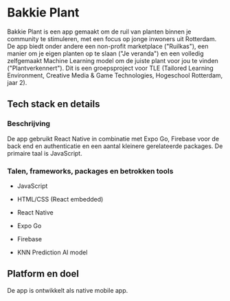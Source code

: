 # Bakkie Plant
Bakkie Plant is een app gemaakt om de ruil van planten binnen je community te stimuleren, met een focus op jonge inwoners uit Rotterdam.
De app biedt onder andere een non-profit marketplace ("Ruilkas"), een manier om je eigen planten op te slaan ("Je veranda") en een volledig zelfgemaakt Machine Learning model om de juiste plant voor jou te vinden ("Plantverkennert").
Dit is een groepsproject voor TLE (Tailored Learning Environment, Creative Media & Game Technologies, Hogeschool Rotterdam, jaar 2).
## Tech stack en details
### Beschrijving
De app gebruikt React Native in combinatie met Expo Go, Firebase voor de back end en authenticatie en een aantal kleinere gerelateerde packages. De primaire taal is JavaScript.
### Talen, frameworks, packages en betrokken tools
* JavaScript
* HTML/CSS (React embedded)

* React Native
* Expo Go
* Firebase
* KNN Prediction AI model
## Platform en doel
De app is ontwikkelt als native mobile app.
